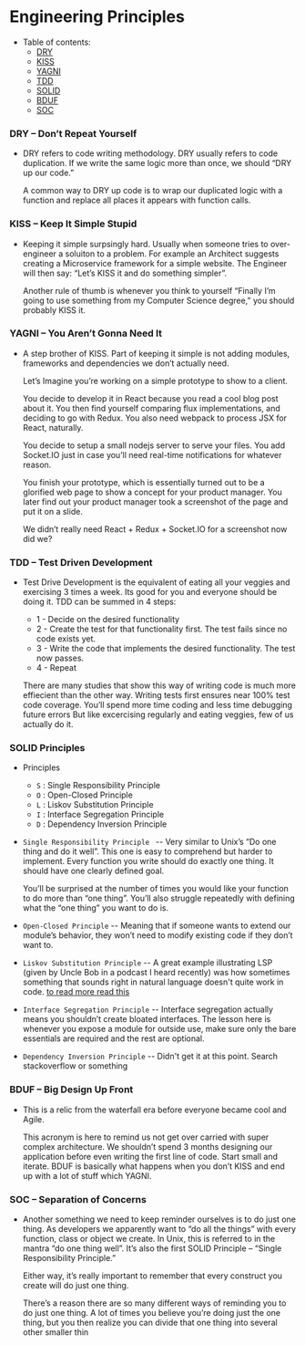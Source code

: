 # Engineering Principles

- Table of contents:
  - [DRY](#DRY–Dont-Repeat-Yourself)
  - [KISS](#KISS–Keep-It-Simple-Stupid)
  - [YAGNI](#YAGNIYouArentGonnaNeedIt)
  - [TDD]()
  - [SOLID]()
  - [BDUF]()
  - [SOC]()
 

### DRY – Don’t Repeat Yourself

- DRY refers to code writing methodology. DRY usually refers to code duplication. If we write the same logic more than once, we should “DRY up our code.”

  A common way to DRY up code is to wrap our duplicated logic with a function and replace all places it appears with function calls.

### KISS – Keep It Simple Stupid

- Keeping it simple surpsingly hard. Usually when someone tries to over-engineer a soluiton to a problem. For example an Architect suggests creating a Microservice framework for a simple website. The Engineer will then say: “Let’s KISS it and do something simpler”.

  Another rule of thumb is whenever you think to yourself “Finally I’m going to use something from my Computer Science degree,” you should probably KISS it.

### YAGNI – You Aren’t Gonna Need It

- A step brother of KISS. Part of keeping it simple is not adding modules, frameworks and dependencies we don’t actually need.

  Let’s Imagine you’re working on a simple prototype to show to a client.

  You decide to develop it in React because you read a cool blog post about it. You then find yourself comparing flux implementations, and deciding to go with Redux. You also need webpack to process JSX for React, naturally.
  
  You decide to setup a small nodejs server to serve your files. You add Socket.IO just in case you’ll need real-time notifications for whatever reason.

  You finish your prototype, which is essentially turned out to be a glorified web page to show a concept for your product manager. You later find out your product manager took a screenshot of the page and put it on a slide.

  We didn’t really need React + Redux + Socket.IO for a screenshot now did we?

### TDD – Test Driven Development

- Test Drive Development is the equivalent of eating all your veggies and exercising 3 times a week. Its good for you and everyone should be doing it. TDD can be summed in 4 steps:
  - 1 - Decide on the desired functionality
  - 2 - Create the test for that functionality first. The test fails since no code exists yet.
  - 3 - Write the code that implements the desired functionality. The test now passes.
  - 4 - Repeat
  
  There are many studies that show this way of writing code is much more effiecient than the other way. Writing tests first ensures near 100% test code coverage. You’ll spend more time coding and less time debugging future errors But like excercising regularly and eating veggies, few of us actually do it.

### SOLID Principles

- Principles
  - `S` : Single Responsibility Principle 
  - `O` : Open-Closed Principle
  - `L` : Liskov Substitution Principle
  - `I` : Interface Segregation Principle
  - `D` : Dependency Inversion Principle
  
- `Single Responsibility Principle ` -- Very similar to Unix’s “Do one thing and do it well”. This one is easy to comprehend but harder to implement. Every function you write should do exactly one thing. It should have one clearly defined goal.

  You’ll be surprised at the number of times you would like your function to do more than “one thing”. You’ll also struggle repeatedly with defining what the “one thing” you want to do is.

- `Open-Closed Principle` --  Meaning that if someone wants to extend our module’s behavior, they won’t need to modify existing code if they don’t want to.

- `Liskov Substitution Principle` --  A great example illustrating LSP (given by Uncle Bob in a podcast I heard recently) was how sometimes something that sounds right in natural language doesn't quite work in code. [to read more read this](https://stackoverflow.com/questions/56860/what-is-an-example-of-the-liskov-substitution-principle#answer-584732)

- `Interface Segregation Principle` -- Interface segregation actually means you shouldn’t create bloated interfaces. The lesson here is whenever you expose a module for outside use, make sure only the bare essentials are required and the rest are optional.

- `Dependency Inversion Principle` -- Didn't get it at this point. Search stackoverflow or something

### BDUF – Big Design Up Front

- This is a relic from the waterfall era before everyone became cool and Agile.

  This acronym is here to remind us not get over carried with super complex architecture. We shouldn’t spend 3 months designing our application before even writing the first line of code. Start small and iterate. BDUF is basically what happens when you don’t KISS and end up with a lot of stuff which YAGNI.

### SOC – Separation of Concerns
  
- Another something we need to keep reminder ourselves is to do just one thing. As developers we apparently want to “do all the things” with every function, class or object we create. In Unix, this is referred to in the mantra “do one thing well”. It’s also the first SOLID Principle – “Single Responsibility Principle.”

  Either way, it’s really important to remember that every construct you create will do just one thing.

  There’s a reason there are so many different ways of reminding you to do just one thing. A lot of times you believe you’re doing just the one thing, but you then realize you can divide that one thing into several other smaller thin
